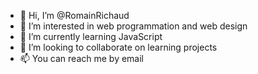 - 👋 Hi, I’m @RomainRichaud
- 👀 I’m interested in web programmation and web design
- 🌱 I’m currently learning JavaScript
- 💞️ I’m looking to collaborate on learning projects
- 📫 You can reach me by email

<!---
RomainRichaud/RomainRichaud is a ✨ special ✨ repository because its `README.md` (this file) appears on your GitHub profile.
You can click the Preview link to take a look at your changes.
--->
